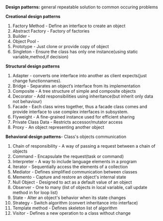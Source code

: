**Design patterns:** general repeatable solution to common occuring problems


**Creational design patterns**
1. Factory Method - Define an interface to create an object 
2. Abstract Factory - Factory of factories
3. Builder - 
4. Object Pool - 
5. Prototype - Just clone or provide copy of object
6. Singleton - Ensure the class has only one instance(using static variable,method,if decision)

**Structural design patterns**
1. Adapter - converts one interface into another as client expects(just change functionnames).
2. Bridge - Separates an object’s interface from its implementation
3. Composite - A tree structure of simple and composite objects
4. Decorator - Add responsibilities using inheritance(but inherit only data not behaviour)
5. Facade - Each class wires together, thus a facade class comes and provide interface to use complex interfaces in subsystem.
6. Flyweight - A fine-grained instance used for efficient sharing
7. Private Class Data - Restricts accessor/mutator access
8. Proxy - An object representing another object

**Behavioral design patterns**-  Class's objects communication
1. Chain of responsibility - A way of passing a request between a chain of objects
2. Command - Encapsulate the request(task or command) 
3. Interpreter - A way to include language elements in a program
4. Iterator - Sequentially access the elements of a collection
5. Mediator - Defines simplified communication between classes
6. Memento - Capture and restore an object's internal state
7. Null Object - Designed to act as a default value of an object
8. Observer - One to many (list of objects in local variable, call update method in for loop list)
9. State - Alter an object's behavior when its state changes
10. Strategy - Switch algorithm (convert inheritance into interface)
11. Template method - Defines skeleton list of algorithm
12. Visitor - Defines a new operation to a class without change
